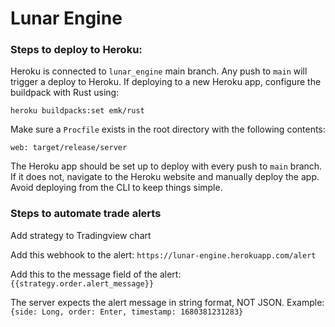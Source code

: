# Lunar Engine

### Steps to deploy to Heroku:
Heroku is connected to `lunar_engine` main branch. Any push to `main` will trigger a deploy to Heroku.
If deploying to a new Heroku app, configure the buildpack with Rust using:
```shell
heroku buildpacks:set emk/rust
```
Make sure a `Procfile` exists in the root directory with the following contents:
```shell
web: target/release/server
```
The Heroku app should be set up to deploy with every push to `main` branch.
If it does not, navigate to the Heroku website and manually deploy the app.
Avoid deploying from the CLI to keep things simple.

### Steps to automate trade alerts
Add strategy to Tradingview chart

Add this webhook to the alert: `https://lunar-engine.herokuapp.com/alert`

Add this to the message field of the alert: `{{strategy.order.alert_message}}`

The server expects the alert message in string format, NOT JSON.
Example:
`{side: Long, order: Enter, timestamp: 1680381231283}`